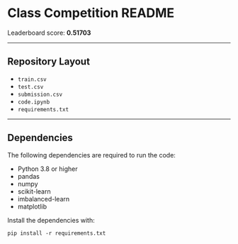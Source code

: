 # Class Competition README

Leaderboard score: **0.51703**

---

## Repository Layout

- `train.csv`
- `test.csv`
- `submission.csv`
- `code.ipynb`
- `requirements.txt`

---

## Dependencies

The following dependencies are required to run the code:
- Python 3.8 or higher
- pandas
- numpy
- scikit-learn
- imbalanced-learn
- matplotlib

Install the dependencies with:
```
pip install -r requirements.txt
```